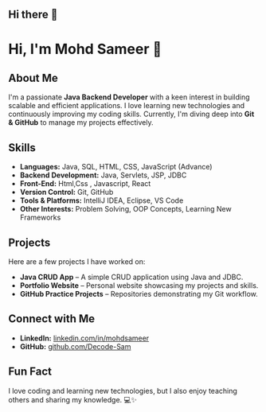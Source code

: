 ## Hi there 👋

# Hi, I'm Mohd Sameer 👋

## About Me
I'm a passionate **Java Backend Developer** with a keen interest in building scalable and efficient applications. I love learning new technologies and continuously improving my coding skills. Currently, I'm diving deep into **Git & GitHub** to manage my projects effectively.

## Skills
- **Languages:** Java, SQL, HTML, CSS, JavaScript (Advance)
- **Backend Development:** Java, Servlets, JSP, JDBC
- **Front-End:** Html,Css , Javascript, React
- **Version Control:** Git, GitHub
- **Tools & Platforms:** IntelliJ IDEA, Eclipse, VS Code
- **Other Interests:** Problem Solving, OOP Concepts, Learning New Frameworks

## Projects
Here are a few projects I have worked on:
- **Java CRUD App** – A simple CRUD application using Java and JDBC.
- **Portfolio Website** – Personal website showcasing my projects and skills.
- **GitHub Practice Projects** – Repositories demonstrating my Git workflow.

## Connect with Me
- **LinkedIn:** [linkedin.com/in/mohdsameer](https://www.linkedin.com/in/mohammad-sameer-158106278?utm_source=share&utm_campaign=share_via&utm_content=profile&utm_medium=android_app)  
- **GitHub:** [github.com/Decode-Sam](https://github.com/Decode-Sam)  

## Fun Fact
I love coding and learning new technologies, but I also enjoy teaching others and sharing my knowledge. 💻✨
